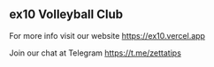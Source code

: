
## ex10 Volleyball Club

For more info visit our website https://ex10.vercel.app

Join our chat at Telegram https://t.me/zettatips

